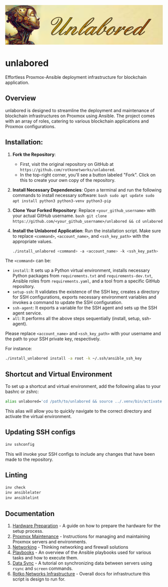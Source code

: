 ![unlabored logo](assets/unlabored-logo.webp)
# unlabored
Effortless Proxmox-Ansible deployment infrastructure for blockchain application.

## Overview

unlabored is designed to streamline the deployment and maintenance of
blockchain infrastructures on Proxmox using Ansible. The project comes with an
array of roles, catering to various blockchain applications and Proxmox
configurations.

## Installation:

1. **Fork the Repository**:
   - First, visit the original repository on GitHub at
   `https://github.com/rotkonetworks/unlabored`.
   - In the top-right corner, you'll see a button labeled "Fork". Click on this
   to create your own copy of the repository.

2. **Install Necessary Dependencies**: Open a terminal and run the following
commands to install necessary software: ```bash sudo apt update sudo apt
install python3 python3-venv python3-pip ```

3. **Clone Your Forked Repository**: Replace `<your_github_username>` with your
actual GitHub username. ```bash git clone
https://github.com/<your_github_username>/unlabored && cd unlabored ```

4. **Install the Unlabored Application**: Run the installation script. Make
sure to replace `<command>`, `<account_name>`, and `<ssh_key_path>` with the
appropriate values.
   ```bash
   ./install_unlabored <command> -a <account_name> -k <ssh_key_path>
   ```

The `<command>` can be:

- ```install```: It sets up a Python virtual environment, installs necessary
  Python packages from `requirements.txt` and `requirements-dev.txt`, Ansible
  roles from `requirements.yaml`, and a tool from a specific GitHub repository.
- ```setup-ssh```: It validates the existence of the SSH key, creates a
  directory for SSH configurations, exports necessary environment variables and
  invokes a command to update the SSH configuration.
- ```ssh-agent```: It exports a variable for the SSH agent and sets up the SSH
  agent service.
- ```all```: It performs all the above steps sequentially (install, setup,
  ssh-agent).

Please replace `<account_name>` and `<ssh_key_path>` with your username and the
path to your SSH private key, respectively.

For instance:
```bash
./install_unlabored install -a root -k ~/.ssh/ansible_ssh_key
```

## Shortcut and Virtual Environment

To set up a shortcut and virtual environment, add the following alias to your bashrc or zshrc:
```bash
alias unlabored='cd /path/to/unlabored && source ../.venv/bin/activate'
```
This alias will allow you to quickly navigate to the correct directory and activate the virtual environment.

## Updating SSH configs
```bash
inv sshconfig
```
This will invoke your SSH configs to include any changes that have been made to the repository.

## Linting
```bash
inv check
inv ansiblelater
inv ansiblelint
```

## Documentation

1. [Hardware Preparation](docs/hardware-setup.md) - A guide on how to prepare the hardware for the setup process.
2. [Proxmox Maintenance](docs/proxmox-setup.md) - Instructions for managing and maintaining Proxmox servers and environments.
3. [Networking](docs/networking.md) - Thinking networking and firewall solutions
4. [Playbooks](docs/playbooks.md) - An overview of the Ansible playbooks used for various tasks and how to execute them.
5. [Data Sync](docs/data-sync.md) - A tutorial on synchronizing data between servers using `rsync` and `screen` commands.
6. [Rotko Networks Infrastructure](https://rotko.net/docs) - Overall docs for infrastructure this script is design to run for.
